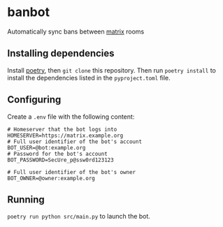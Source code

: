 # banbot
Automatically sync bans between [matrix](https://matrix.org/) rooms

## Installing dependencies
Install [poetry](https://python-poetry.org/docs/#installation), then `git clone` this repository.
Then run `poetry install` to install the dependencies listed in the `pyproject.toml` file.

## Configuring
Create a `.env` file with the following content:
```
# Homeserver that the bot logs into
HOMESERVER=https://matrix.example.org
# Full user identifier of the bot's account
BOT_USER=@bot:example.org
# Password for the bot's account
BOT_PASSWORD=SecUre_p@ssw0rd123123

# Full user identifier of the bot's owner
BOT_OWNER=@owner:example.org
```

## Running
`poetry run python src/main.py` to launch the bot.
